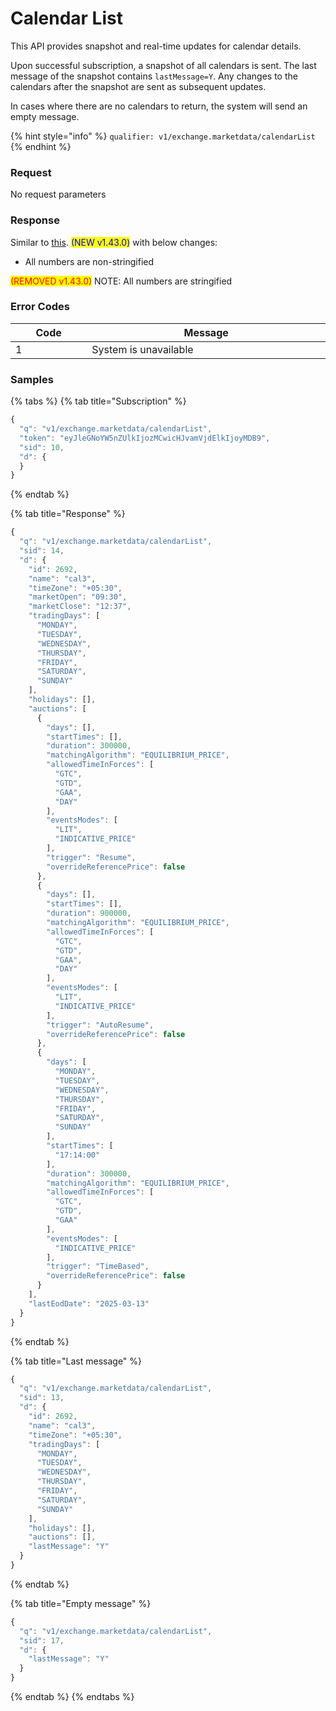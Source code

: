 # Calendar List

This API provides snapshot and real-time updates for calendar details.&#x20;

Upon successful subscription, a snapshot of all calendars is sent. The last message of the snapshot contains `lastMessage=Y`. Any changes to the calendars after the snapshot are sent as subsequent updates.

In cases where there are no calendars to return, the system will send an empty message.

{% hint style="info" %}
`qualifier: v1/exchange.marketdata/calendarList`
{% endhint %}

### **Request**

No request parameters



### **Response**

Similar to [this](https://documenter.getpostman.com/view/6229811/TzCV3jcq#94a026ea-4e5c-48ae-84f9-9980a8e58278). <mark style="color:blue;">(NEW v1.43.0)</mark> with below changes:

* All numbers are non-stringified

<mark style="color:red;">(REMOVED v1.43.0)</mark> NOTE: All numbers are stringified&#x20;

### **Error Codes**

<table><thead><tr><th width="150">Code</th><th width="554.4285714285713">Message</th></tr></thead><tbody><tr><td>1</td><td>System is unavailable</td></tr></tbody></table>



### **Samples**

{% tabs %}
{% tab title="Subscription" %}
```javascript
{
  "q": "v1/exchange.marketdata/calendarList",
  "token": "eyJleGNoYW5nZUlkIjozMCwicHJvamVjdElkIjoyMDB9",
  "sid": 10,
  "d": {
  }
}
```
{% endtab %}

{% tab title="Response" %}
```javascript
{
  "q": "v1/exchange.marketdata/calendarList",
  "sid": 14,
  "d": {
    "id": 2692,
    "name": "cal3",
    "timeZone": "+05:30",
    "marketOpen": "09:30",
    "marketClose": "12:37",
    "tradingDays": [
      "MONDAY",
      "TUESDAY",
      "WEDNESDAY",
      "THURSDAY",
      "FRIDAY",
      "SATURDAY",
      "SUNDAY"
    ],
    "holidays": [],
    "auctions": [
      {
        "days": [],
        "startTimes": [],
        "duration": 300000,
        "matchingAlgorithm": "EQUILIBRIUM_PRICE",
        "allowedTimeInForces": [
          "GTC",
          "GTD",
          "GAA",
          "DAY"
        ],
        "eventsModes": [
          "LIT",
          "INDICATIVE_PRICE"
        ],
        "trigger": "Resume",
        "overrideReferencePrice": false
      },
      {
        "days": [],
        "startTimes": [],
        "duration": 900000,
        "matchingAlgorithm": "EQUILIBRIUM_PRICE",
        "allowedTimeInForces": [
          "GTC",
          "GTD",
          "GAA",
          "DAY"
        ],
        "eventsModes": [
          "LIT",
          "INDICATIVE_PRICE"
        ],
        "trigger": "AutoResume",
        "overrideReferencePrice": false
      },
      {
        "days": [
          "MONDAY",
          "TUESDAY",
          "WEDNESDAY",
          "THURSDAY",
          "FRIDAY",
          "SATURDAY",
          "SUNDAY"
        ],
        "startTimes": [
          "17:14:00"
        ],
        "duration": 300000,
        "matchingAlgorithm": "EQUILIBRIUM_PRICE",
        "allowedTimeInForces": [
          "GTC",
          "GTD",
          "GAA"
        ],
        "eventsModes": [
          "INDICATIVE_PRICE"
        ],
        "trigger": "TimeBased",
        "overrideReferencePrice": false
      }
    ],
    "lastEodDate": "2025-03-13"
  }
}
```
{% endtab %}

{% tab title="Last message" %}
```javascript
{
  "q": "v1/exchange.marketdata/calendarList",
  "sid": 13,
  "d": {
    "id": 2692,
    "name": "cal3",
    "timeZone": "+05:30",
    "tradingDays": [
      "MONDAY",
      "TUESDAY",
      "WEDNESDAY",
      "THURSDAY",
      "FRIDAY",
      "SATURDAY",
      "SUNDAY"
    ],
    "holidays": [],
    "auctions": [],
    "lastMessage": "Y"
  }
}
```
{% endtab %}

{% tab title="Empty message" %}
```javascript
{
  "q": "v1/exchange.marketdata/calendarList",
  "sid": 17,
  "d": {
    "lastMessage": "Y"
  }
}
```
{% endtab %}
{% endtabs %}









